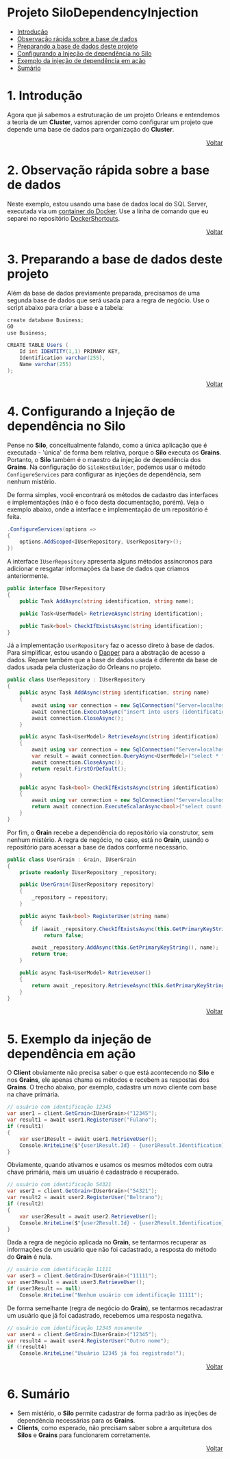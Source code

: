 # Projeto SiloDependencyInjection

- [Introdução](#1-introdução)
- [Observação rápida sobre a base de dados](#2-observação-rápida-sobre-a-base-de-dados)
- [Preparando a base de dados deste projeto](#3-preparando-a-base-de-dados-deste-projeto)
- [Configurando a Injeção de dependência no Silo](#4-configurando-a-injeção-de-dependência-no-silo)
- [Exemplo da injeção de dependência em ação](#5-exemplo-da-injeção-de-dependência-em-ação)
- [Sumário](#6-sumário)

# 1. Introdução

Agora que já sabemos a estruturação de um projeto Orleans e entendemos a teoria de um **Cluster**, vamos aprender como configurar um projeto que depende uma base de dados para organização do **Cluster**.

<div align="right">
	
[Voltar](#projeto-silodependencyinjection)

</div>

# 2. Observação rápida sobre a base de dados

Neste exemplo, estou usando uma base de dados local do SQL Server, executada via um [container do Docker](https://github.com/prrandrade/DockerShortcuts). Use a linha de comando que eu separei no repositório [DockerShortcuts](https://github.com/prrandrade/DockerShortcuts).

<div align="right">
	
[Voltar](#projeto-silodependencyinjection)

</div>

# 3. Preparando a base de dados deste projeto

Além da base de dados previamente preparada, precisamos de uma segunda base de dados que será usada para a regra de negócio. Use o script abaixo para criar a base e a tabela:

```csharp
create database Business;
GO
use Business;

CREATE TABLE Users (
    Id int IDENTITY(1,1) PRIMARY KEY,
    Identification varchar(255),
    Name varchar(255)
);
```

<div align="right">
	
[Voltar](#projeto-silodependencyinjection)

</div>

# 4. Configurando a Injeção de dependência no Silo

Pense no **Silo**, conceitualmente falando, como a única aplicação que é executada - 'única' de forma bem relativa, porque o **Silo** executa os **Grains**. Portanto, o **Silo** também é o maestro da injeção de dependência dos **Grains**. Na configuração do `SiloHostBuilder`, podemos usar o método `ConfigureServices` para configurar as injeções de dependência, sem nenhum mistério.

De forma simples, você encontrará os métodos de cadastro das interfaces e implementações (não é o foco desta documentação, porém). Veja o exemplo abaixo, onde a interface e implementação de um repositório é feita.

```csharp
.ConfigureServices(options =>
{
	options.AddScoped<IUserRepository, UserRepository>();
})
```

A interface `IUserRepository` apresenta alguns métodos assíncronos para adicionar e resgatar informações da base de dados que criamos anteriormente.

```csharp
public interface IUserRepository
{
	public Task AddAsync(string identification, string name);

	public Task<UserModel> RetrieveAsync(string identification);

	public Task<bool> CheckIfExistsAsync(string identification);
}
```

Já a implementação `UserRepository` faz o acesso direto à base de dados. Para simplificar, estou usando o [Dapper](https://github.com/StackExchange/Dapper) para a abstração de acesso a dados. Repare também que a base de dados usada é diferente da base de dados usada pela clusterização do Orleans no projeto.

```csharp
public class UserRepository : IUserRepository
{
	public async Task AddAsync(string identification, string name)
	{
		await using var connection = new SqlConnection("Server=localhost;Database=Business;User Id=sa;Password=root@1234");
		await connection.ExecuteAsync("insert into users (identification, name) values (@identification, @name)", new { identification, name });
		await connection.CloseAsync();
	}

	public async Task<UserModel> RetrieveAsync(string identification)
	{
		await using var connection = new SqlConnection("Server=localhost;Database=Business;User Id=sa;Password=root@1234");
		var result = await connection.QueryAsync<UserModel>("select * from users where identification = @identification", new { identification });
		await connection.CloseAsync();
		return result.FirstOrDefault();
	}

	public async Task<bool> CheckIfExistsAsync(string identification)
	{
		await using var connection = new SqlConnection("Server=localhost;Database=Business;User Id=sa;Password=root@1234");
		return await connection.ExecuteScalarAsync<bool>("select count(*) from users where identification = @identification", new { identification });
	}
}
```

Por fim, o **Grain** recebe a dependência do repositório via construtor, sem nenhum mistério. A regra de negócio, no caso, está no **Grain**, usando o repositório para acessar a base de dados conforme necessário.

```csharp
public class UserGrain : Grain, IUserGrain
{
	private readonly IUserRepository _repository;

	public UserGrain(IUserRepository repository)
	{
		_repository = repository;
	}

	public async Task<bool> RegisterUser(string name)
	{
		if (await _repository.CheckIfExistsAsync(this.GetPrimaryKeyString()))
			return false;

		await _repository.AddAsync(this.GetPrimaryKeyString(), name);
		return true;
	}

	public async Task<UserModel> RetrieveUser()
	{
		return await _repository.RetrieveAsync(this.GetPrimaryKeyString());
	}
}
```

<div align="right">
	
[Voltar](#projeto-silodependencyinjection)

</div>

# 5. Exemplo da injeção de dependência em ação

O **Client** obviamente não precisa saber o que está acontecendo no **Silo** e nos **Grains**, ele apenas chama os métodos e recebem as respostas dos **Grains**. O trecho abaixo, por exemplo, cadastra um novo cliente com base na chave primária.

```csharp
// usuário com identificação 12345
var user1 = client.GetGrain<IUserGrain>("12345");
var result1 = await user1.RegisterUser("Fulano");
if (result1)
{
	var user1Result = await user1.RetrieveUser();
	Console.WriteLine($"{user1Result.Id} - {user1Result.Identification} - {user1Result.Name}");
}
```

Obviamente, quando ativamos e usamos os mesmos métodos com outra chave primária, mais um usuário é cadastrado e recuperado.

```csharp
// usuário com identificação 54321 
var user2 = client.GetGrain<IUserGrain>("54321");
var result2 = await user2.RegisterUser("Beltrano");
if (result2)
{
	var user2Result = await user2.RetrieveUser();
	Console.WriteLine($"{user2Result.Id} - {user2Result.Identification} - {user2Result.Name}");
}
```

Dada a regra de negócio aplicada no **Grain**, se tentarmos recuperar as informações de um usuário que não foi cadastrado, a resposta do método do **Grain** é nula.

```csharp
// usuário com identificação 11111
var user3 = client.GetGrain<IUserGrain>("11111");
var user3Result = await user3.RetrieveUser();
if (user3Result == null)
	Console.WriteLine("Nenhum usuário com identificação 11111");
```

De forma semelhante (regra de negócio do **Grain**), se tentarmos recadastrar um usuário que já foi cadastrado, recebemos uma resposta negativa.

```csharp
// usuário com identificação 12345 novamente
var user4 = client.GetGrain<IUserGrain>("12345");
var result4 = await user4.RegisterUser("Outro nome");
if (!result4)
	Console.WriteLine("Usuário 12345 já foi registrado!");
```

<div align="right">
	
[Voltar](#projeto-silodependencyinjection)

</div>

# 6. Sumário

- Sem mistério, o **Silo** permite cadastrar de forma padrão as injeções de dependência necessárias para os **Grains**.
- **Clients**, como esperado, não precisam saber sobre a arquitetura dos **Silos** e **Grains** para funcionarem corretamente.

<div align="right">
	
[Voltar](#projeto-silodependencyinjection)

</div>